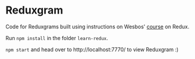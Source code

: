 # Reduxgram

Code for Reduxgrams built using instructions on Wesbos' [course](https://learnredux.com/) on Redux.

Run `npm install` in the folder `learn-redux`.

`npm start` and head over to http://localhost:7770/ to view Reduxgram :)

